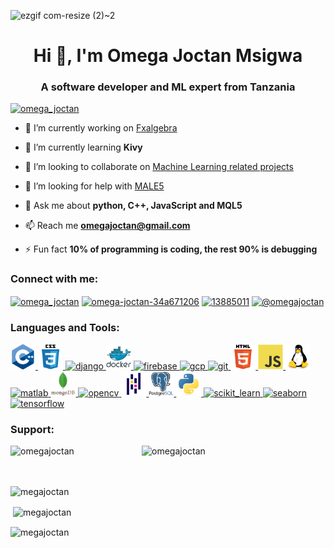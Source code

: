 
![ezgif com-resize (2)~2](https://user-images.githubusercontent.com/65341461/219281170-4cde7734-6708-440b-b0df-ca152850ad0a.gif)


<h1 align="center">Hi 👋, I'm Omega Joctan Msigwa</h1>
<h3 align="center">A software developer and ML expert from Tanzania</h3>

<p align="left"> <a href="https://twitter.com/omega_joctan" target="blank"><img src="https://img.shields.io/twitter/follow/omega_joctan?logo=twitter&style=for-the-badge" alt="omega_joctan" /></a> </p>

- 🔭 I’m currently working on [Fxalgebra](fxalgebra.com)

- 🌱 I’m currently learning **Kivy**

- 👯 I’m looking to collaborate on [Machine Learning related projects](https://github.com/MegaJoctan/MALE5)

- 🤝 I’m looking for help with [MALE5](https://github.com/MegaJoctan/MALE5)

- 💬 Ask me about **python, C++, JavaScript and MQL5**

- 📫 Reach me **omegajoctan@gmail.com**

- ⚡ Fun fact **10% of programming is coding, the rest 90% is debugging**

<h3 align="left">Connect with me:</h3>
<p align="left">
<a href="https://twitter.com/omega_joctan" target="blank"><img align="center" src="https://raw.githubusercontent.com/rahuldkjain/github-profile-readme-generator/master/src/images/icons/Social/twitter.svg" alt="omega_joctan" height="30" width="40" /></a>
<a href="https://linkedin.com/in/omega-joctan-34a671206" target="blank"><img align="center" src="https://raw.githubusercontent.com/rahuldkjain/github-profile-readme-generator/master/src/images/icons/Social/linked-in-alt.svg" alt="omega-joctan-34a671206" height="30" width="40" /></a>
<a href="https://stackoverflow.com/users/13885011" target="blank"><img align="center" src="https://raw.githubusercontent.com/rahuldkjain/github-profile-readme-generator/master/src/images/icons/Social/stack-overflow.svg" alt="13885011" height="30" width="40" /></a>
<a href="https://medium.com/@omegajoctan" target="blank"><img align="center" src="https://raw.githubusercontent.com/rahuldkjain/github-profile-readme-generator/master/src/images/icons/Social/medium.svg" alt="@omegajoctan" height="30" width="40" /></a>
</p>

<h3 align="left">Languages and Tools:</h3>
<p align="left"> <a href="https://www.w3schools.com/cpp/" target="_blank" rel="noreferrer"> <img src="https://raw.githubusercontent.com/devicons/devicon/master/icons/cplusplus/cplusplus-original.svg" alt="cplusplus" width="40" height="40"/> </a> <a href="https://www.w3schools.com/css/" target="_blank" rel="noreferrer"> <img src="https://raw.githubusercontent.com/devicons/devicon/master/icons/css3/css3-original-wordmark.svg" alt="css3" width="40" height="40"/> </a> <a href="https://www.djangoproject.com/" target="_blank" rel="noreferrer"> <img src="https://cdn.worldvectorlogo.com/logos/django.svg" alt="django" width="40" height="40"/> </a> <a href="https://www.docker.com/" target="_blank" rel="noreferrer"> <img src="https://raw.githubusercontent.com/devicons/devicon/master/icons/docker/docker-original-wordmark.svg" alt="docker" width="40" height="40"/> </a> <a href="https://firebase.google.com/" target="_blank" rel="noreferrer"> <img src="https://www.vectorlogo.zone/logos/firebase/firebase-icon.svg" alt="firebase" width="40" height="40"/> </a> <a href="https://cloud.google.com" target="_blank" rel="noreferrer"> <img src="https://www.vectorlogo.zone/logos/google_cloud/google_cloud-icon.svg" alt="gcp" width="40" height="40"/> </a> <a href="https://git-scm.com/" target="_blank" rel="noreferrer"> <img src="https://www.vectorlogo.zone/logos/git-scm/git-scm-icon.svg" alt="git" width="40" height="40"/> </a> <a href="https://www.w3.org/html/" target="_blank" rel="noreferrer"> <img src="https://raw.githubusercontent.com/devicons/devicon/master/icons/html5/html5-original-wordmark.svg" alt="html5" width="40" height="40"/> </a> <a href="https://developer.mozilla.org/en-US/docs/Web/JavaScript" target="_blank" rel="noreferrer"> <img src="https://raw.githubusercontent.com/devicons/devicon/master/icons/javascript/javascript-original.svg" alt="javascript" width="40" height="40"/> </a> <a href="https://www.linux.org/" target="_blank" rel="noreferrer"> <img src="https://raw.githubusercontent.com/devicons/devicon/master/icons/linux/linux-original.svg" alt="linux" width="40" height="40"/> </a> <a href="https://www.mathworks.com/" target="_blank" rel="noreferrer"> <img src="https://upload.wikimedia.org/wikipedia/commons/2/21/Matlab_Logo.png" alt="matlab" width="40" height="40"/> </a> <a href="https://www.mongodb.com/" target="_blank" rel="noreferrer"> <img src="https://raw.githubusercontent.com/devicons/devicon/master/icons/mongodb/mongodb-original-wordmark.svg" alt="mongodb" width="40" height="40"/> </a> <a href="https://opencv.org/" target="_blank" rel="noreferrer"> <img src="https://www.vectorlogo.zone/logos/opencv/opencv-icon.svg" alt="opencv" width="40" height="40"/> </a> <a href="https://pandas.pydata.org/" target="_blank" rel="noreferrer"> <img src="https://raw.githubusercontent.com/devicons/devicon/2ae2a900d2f041da66e950e4d48052658d850630/icons/pandas/pandas-original.svg" alt="pandas" width="40" height="40"/> </a> <a href="https://www.postgresql.org" target="_blank" rel="noreferrer"> <img src="https://raw.githubusercontent.com/devicons/devicon/master/icons/postgresql/postgresql-original-wordmark.svg" alt="postgresql" width="40" height="40"/> </a> <a href="https://www.python.org" target="_blank" rel="noreferrer"> <img src="https://raw.githubusercontent.com/devicons/devicon/master/icons/python/python-original.svg" alt="python" width="40" height="40"/> </a> <a href="https://scikit-learn.org/" target="_blank" rel="noreferrer"> <img src="https://upload.wikimedia.org/wikipedia/commons/0/05/Scikit_learn_logo_small.svg" alt="scikit_learn" width="40" height="40"/> </a> <a href="https://seaborn.pydata.org/" target="_blank" rel="noreferrer"> <img src="https://seaborn.pydata.org/_images/logo-mark-lightbg.svg" alt="seaborn" width="40" height="40"/> </a> <a href="https://www.tensorflow.org" target="_blank" rel="noreferrer"> <img src="https://www.vectorlogo.zone/logos/tensorflow/tensorflow-icon.svg" alt="tensorflow" width="40" height="40"/> </a> </p>

<h3 align="left">Support:</h3>
<p><a href="https://www.buymeacoffee.com/omegajoctan"> <img align="left" src="https://cdn.buymeacoffee.com/buttons/v2/default-yellow.png" height="50" width="210" alt="omegajoctan" /></a><a href="https://ko-fi.com/omegajoctan"> <img align="left" src="https://cdn.ko-fi.com/cdn/kofi3.png?v=3" height="50" width="210" alt="omegajoctan" /></a></p><br><br><br>

<p><img align="left" src="https://github-readme-stats.vercel.app/api/top-langs?username=megajoctan&show_icons=true&locale=en&layout=compact" alt="megajoctan" /></p>
<br>
<p>&nbsp;<img align="center" src="https://github-readme-stats.vercel.app/api?username=megajoctan&show_icons=true&locale=en" alt="megajoctan" /></p>

<p><img align="center" src="https://github-readme-streak-stats.herokuapp.com/?user=megajoctan&" alt="megajoctan" /></p>
